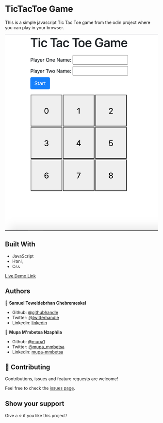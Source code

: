 # TicTacToe Game

This is a simple javascript Tic Tac Toe game from the odin project where you can play in your browser.

![screenshot 1](images/screenshot.png)

## Built With

- JavaScript
- Html,
- Css

[Live Demo Link](https://raw.githack.com/Samitti/Tic-Tac-Toe-Project/feature/index.html)

## Authors

👤 **Samuel Teweldebrhan Ghebremeskel**

- Github: [@githubhandle](https://github.com/Samitti)
- Twitter: [@twitterhandle](https://twitter.com/Samuel63734232)
- Linkedin: [linkedin](https://www.linkedin.com/in/samuel-ghebremeskel-29685811a/)

👤 **Mupa M'mbetsa Nzaphila**

- Github: [@mupa1](https://github.com/Mupa1)
- Twitter: [@mupa_mmbetsa](https://twitter.com/mupa_mmbetsa)
- Linkedin: [mupa-mmbetsa](https://www.linkedin.com/in/mupa-mmbetsa)

## 🤝 Contributing

Contributions, issues and feature requests are welcome!

Feel free to check the [issues page](https://github.com/Samitti/Tic-Tac-Toe-Project/issues).

## Show your support

Give a ⭐️ if you like this project!
